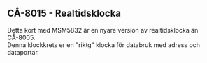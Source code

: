 ## CÅ-8015 - Realtidsklocka
Detta kort med MSM5832 är en nyare version av realtidsklocka än CÅ-8005.  
Denna klockkrets er en "riktg" klocka för databruk med adress och dataportar.

